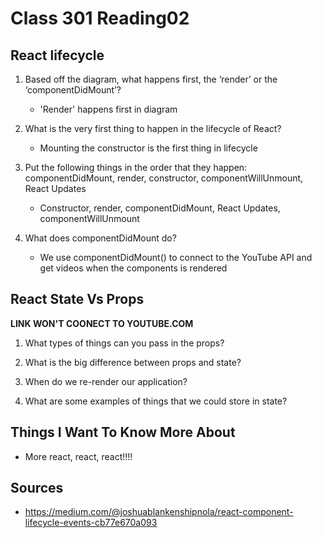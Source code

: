 # Class 301 Reading02

## React lifecycle

1. Based off the diagram, what happens first, the ‘render’ or the ‘componentDidMount’?
    - 'Render' happens first in diagram
2. What is the very first thing to happen in the lifecycle of React?
    - Mounting the constructor is the first thing in lifecycle

3. Put the following things in the order that they happen: componentDidMount, render, constructor, componentWillUnmount, React Updates
    - Constructor, render, componentDidMount, React Updates, componentWillUnmount

4. What does componentDidMount do?
    - We use componentDidMount() to connect to the YouTube API and get videos when the components is rendered

## React State Vs Props

**LINK WON'T COONECT TO YOUTUBE.COM**

1. What types of things can you pass in the props?

2. What is the big difference between props and state?

3. When do we re-render our application?

4. What are some examples of things that we could store in state?

## Things I Want To Know More About

- More react, react, react!!!!

## Sources

- https://medium.com/@joshuablankenshipnola/react-component-lifecycle-events-cb77e670a093